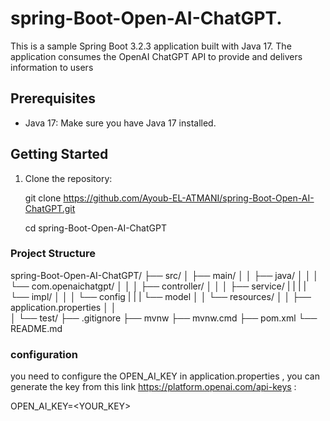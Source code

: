 # spring-Boot-Open-AI-ChatGPT.

This is a sample Spring Boot 3.2.3 application built with Java 17. The application consumes the OpenAI ChatGPT API to provide and delivers information to users


## Prerequisites

- Java 17: Make sure you have Java 17 installed.

## Getting Started

1. Clone the repository:

   git clone https://github.com/Ayoub-EL-ATMANI/spring-Boot-Open-AI-ChatGPT.git
   
   cd spring-Boot-Open-AI-ChatGPT

### Project Structure ###

   spring-Boot-Open-AI-ChatGPT/
├── src/
│   ├── main/
│   │   ├── java/
│   │   │   └── com.openaichatgpt/
│   │   │       ├── controller/
│   │   │       ├── service/
|   |   |       |   └── impl/
│   │   │       └── config
|   |   |       └── model
│   │   └── resources/
│   │       ├── application.properties
│   │       
│   └── test/
├── .gitignore
├── mvnw
├── mvnw.cmd
├── pom.xml
└── README.md

### configuration ###

you need to configure the OPEN_AI_KEY in application.properties , you can generate the key from this link https://platform.openai.com/api-keys  :

OPEN_AI_KEY=<YOUR_KEY>  

